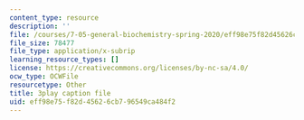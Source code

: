 ```yaml
---
content_type: resource
description: ''
file: /courses/7-05-general-biochemistry-spring-2020/eff98e75f82d45626cb796549ca484f2_KLb5CmPM7YY.srt
file_size: 78477
file_type: application/x-subrip
learning_resource_types: []
license: https://creativecommons.org/licenses/by-nc-sa/4.0/
ocw_type: OCWFile
resourcetype: Other
title: 3play caption file
uid: eff98e75-f82d-4562-6cb7-96549ca484f2
---
```

